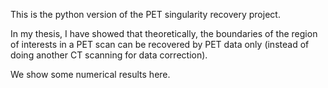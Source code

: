 This is the python version of the PET singularity recovery project.

In my thesis, I have showed that theoretically, the boundaries of the region of interests in a PET scan can be recovered by PET data only (instead of doing another CT scanning for data correction).

We show some numerical results here.
